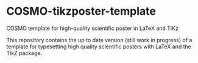 # COSMO-tikzposter-template
COSMO template for high-quality scientific poster in LaTeX and TiKz

This repository contains the up to date version (still work in progress) of a template for typesetting high quality
scientific posters with LaTeX and the TikZ package.
